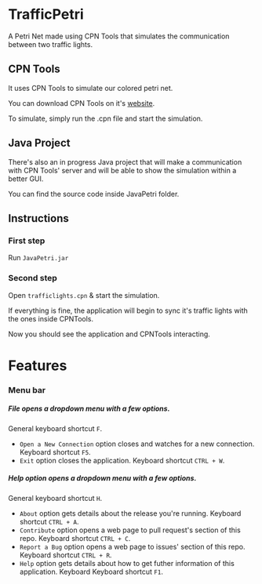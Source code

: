# TrafficPetri
A Petri Net made using CPN Tools that simulates the communication between two traffic lights.

## CPN Tools

It uses CPN Tools to simulate our colored petri net.

You can download CPN Tools on it's [website][cpnwebsite].

To simulate, simply run the .cpn file and start the simulation.

## Java Project

There's also an in progress Java project that will make a communication with CPN Tools' server and will be able to show the simulation within a better GUI.

You can find the source code inside JavaPetri folder.

## Instructions

### First step

Run `JavaPetri.jar`

### Second step

Open `trafficlights.cpn` & start the simulation.

If everything is fine, the application will begin to sync it's traffic lights with the ones inside CPNTools.

Now you should see the application and CPNTools interacting.

# Features

### Menu bar
##### File opens a dropdown menu with a few options.
General keyboard shortcut `F`.
- `Open a New Connection` option closes and watches for a new connection. Keyboard shortcut `F5`.
- `Exit` option closes the application. Keyboard shortcut `CTRL + W`.
##### Help option opens a dropdown menu with a few options.
General keyboard shortcut `H`.
- `About` option gets details about the release you're running. Keyboard shortcut `CTRL + A`.
- `Contribute` option opens a web page to pull request's section of this repo. Keyboard shortcut `CTRL + C`.
- `Report a Bug` option opens a web page to issues' section of this repo. Keyboard shortcut `CTRL + R`.
- `Help` option gets details about how to get futher information of this application. Keyboard Keyboard shortcut `F1`.

[cpnwebsite]: http://cpntools.org